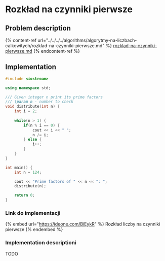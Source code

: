 # Rozkład na czynniki pierwsze

## Problem description

{% content-ref url="../../../../algorithms/algorytmy-na-liczbach-calkowitych/rozklad-na-czynniki-pierwsze.md" %}
[rozklad-na-czynniki-pierwsze.md](../../../../algorithms/algorytmy-na-liczbach-calkowitych/rozklad-na-czynniki-pierwsze.md)
{% endcontent-ref %}

## Implementation

```cpp
#include <iostream>

using namespace std;

/// Given integer n print its prime factors
/// \param n - number to check
void distribute(int n) {
    int i = 2;
    
    while(n > 1) {
        if(n % i == 0) {
            cout << i << " ";
            n /= i;
        } else {
            i++;
        }
    }
}

int main() {
    int n = 124;

    cout << "Prime factors of " << n << ": ";
    distribute(n);

    return 0;
}
```

### Link do implementacji

{% embed url="https://ideone.com/BiEykR" %}
Rozkład liczby na czynniki pierwsze
{% endembed %}

### Implementation descriptioni

TODO
